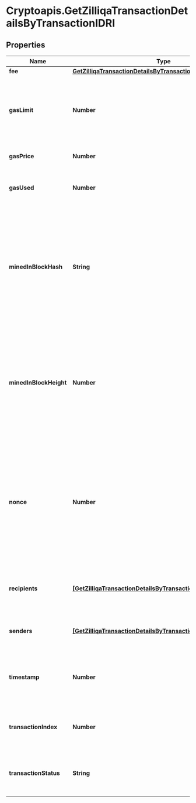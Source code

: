 # Cryptoapis.GetZilliqaTransactionDetailsByTransactionIDRI

## Properties

Name | Type | Description | Notes
------------ | ------------- | ------------- | -------------
**fee** | [**GetZilliqaTransactionDetailsByTransactionIDRIFee**](GetZilliqaTransactionDetailsByTransactionIDRIFee.md) |  | 
**gasLimit** | **Number** | Represents the maximum amount of gas allowed in the block in order to determine how many transactions it can fit. | 
**gasPrice** | **Number** | Defines the price of the gas. | 
**gasUsed** | **Number** | Defines how much of the gas for the block has been used. | 
**minedInBlockHash** | **String** | Represents the hash of the block, which is its unique identifier. It represents a cryptographic digital fingerprint made by hashing the block header twice through the SHA256 algorithm. | 
**minedInBlockHeight** | **Number** | Represents the number of blocks in the blockchain preceding this specific block. Block numbers have no gaps. A blockchain usually starts with block 0 called the \&quot;Genesis block\&quot;. | 
**nonce** | **Number** | Represents the sequential running number for an address, starting from 0 for the first transaction. E.g., if the nonce of a transaction is 10, it would be the 11th transaction sent from the sender&#39;s address. | 
**recipients** | [**[GetZilliqaTransactionDetailsByTransactionIDRIRecipientsInner]**](GetZilliqaTransactionDetailsByTransactionIDRIRecipientsInner.md) | Represents an object of addresses that receive the transactions. | 
**senders** | [**[GetZilliqaTransactionDetailsByTransactionIDRISendersInner]**](GetZilliqaTransactionDetailsByTransactionIDRISendersInner.md) | Represents an object of addresses that provide the funds. | 
**timestamp** | **Number** | Defines the exact date/time when this block was mined in Unix Timestamp. | 
**transactionIndex** | **Number** | Defines the numeric representation of the transaction index. | 
**transactionStatus** | **String** | Defines the status of the transaction, whether it is e.g. pending or complete. | 


